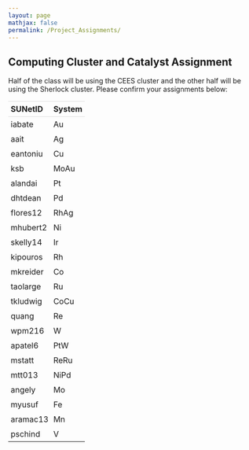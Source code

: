 ```yaml
---
layout: page
mathjax: false
permalink: /Project_Assignments/
---
```


## Computing Cluster and Catalyst Assignment

Half of the class will be using the CEES cluster and the other half will be using the Sherlock cluster. Please confirm your assignments below:
<style>
table {
    width:100%;
}
table, th, td {
    border-collapse: collapse;
}
th, td {
    padding: 5px;
    text-align: left;
}
th {
    border-top: 1px solid #ddd;
    border-bottom: 1px solid #ddd;
}
tr.last
{
    border-bottom: 1px solid #ddd;
}
table#t01 tr:nth-child(even) {
    background-color: #eee;
}
table#t01 tr:nth-child(odd) {
   background-color:#fff;
}
table#t01 th    {
    background-color: black;
    color: white;
}
</style>
<table>
<tr>
    <th>SUNetID</th>
    <th>System</th>
</tr>
<tr>
    <td>iabate</td>
    <td>Au</td>
</tr>
<tr>
    <td>aait</td>
    <td>Ag</td>
</tr>
<tr>
    <td>eantoniu</td>
    <td>Cu</td>
</tr>
<tr>
    <td>ksb</td>
    <td>MoAu</td>
</tr>
<tr>
    <td>alandai</td>
    <td>Pt</td>
</tr>
<tr>
    <td>dhtdean</td>
    <td>Pd</td>
</tr>
<tr>
    <td>flores12</td>
    <td>RhAg</td>
</tr>
<tr>
    <td>mhubert2</td>
    <td>Ni</td>
</tr>
<tr>
    <td>skelly14</td>
    <td>Ir</td>
</tr>
<tr>
    <td>kipouros</td>
    <td>Rh</td>
</tr>
<tr>
    <td>mkreider</td>
    <td>Co</td>
</tr>
<tr>
    <td>taolarge</td>
    <td>Ru</td>
</tr>
<tr>
    <td>tkludwig</td>
    <td>CoCu</td>
</tr>
<tr>
    <td>quang</td>
    <td>Re</td>
</tr>
<tr>
    <td>wpm216</td>
    <td>W</td>
</tr>
<tr>
    <td>apatel6</td>
    <td>PtW</td>
</tr>
<tr>
    <td>mstatt</td>
    <td>ReRu</td>
</tr>
<tr>
    <td>mtt013</td>
    <td>NiPd</td>
</tr>
<tr>
    <td>angely</td>
    <td>Mo</td>
</tr>
<tr>
    <td>myusuf</td>
    <td>Fe</td>
</tr>
<tr>
    <td>aramac13</td>
    <td>Mn</td>
</tr>
<tr>
    <td>pschind</td>
    <td>V</td>
</tr>
</table>